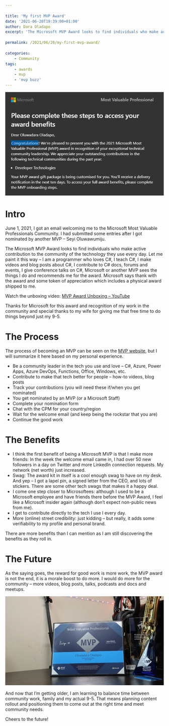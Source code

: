 ```yaml
---

title: 'My first MVP Award'
date: '2021-06-20T19:39:00+01:00'
author: Dara Oladapo
excerpt: 'The Microsoft MVP Award looks to find individuals who make active contribution to the community of the technology they use every day. Let me paint it this way – I am a programmer who loves C#, I teach C#, I make videos and blog posts about C#, I contribute to C# docs, forums and events, I give conference talks on C#, Microsoft or another MVP sees the things I do and recommends me for the award.'

permalink: /2021/06/20/my-first-mvp-award/

categories:
    - Community
tags:
    - awards
    - mvp
    - 'mvp buzz'
---
```


![MVP Welcome Email Snippet](./blog-assets/2023/10/mvp-welcome-email-snippet.png)

# Intro

June 1, 2021, I got an email welcoming me to the Microsoft Most Valuable Professionals Community. I had submitted some entries after I got nominated by another MVP – Seyi Oluwawumiju.

The Microsoft MVP Award looks to find individuals who make active contribution to the community of the technology they use every day. Let me paint it this way – I am a programmer who loves C#, I teach C#, I make videos and blog posts about C#, I contribute to C# docs, forums and events, I give conference talks on C#, Microsoft or another MVP sees the things I do and recommends me for the award. Microsoft says thank with the award and some token of appreciation which includes a physical award shipped to me.

Watch the unboxing video: [MVP Award Unboxing – YouTube](https://www.youtube.com/watch?v=rhB62lU_ARI)

Thanks for Microsoft for this award and recognition of my work in the community and special thanks to my wife for giving me that free time to do things beyond just my 9-5.

# The Process

The process of becoming an MVP can be seen on the [MVP website](https://mvp.microsoft.com/en-US/pages/what-it-takes-to-be-an-mvp), but I will summarize it here based on my personal experience.

- Be a community leader in the tech you use and love – C#, Azure, Power Apps, Azure DevOps, Functions, Office, Windows, etc.
- Contribute to make that tech better for people – how-to videos, blog posts
- Track your contributions (you will need these if/when you get nominated)
- You get nominated by an MVP (or a Microsoft Staff)
- Complete your nomination form
- Chat with the CPM for your country/region
- Wait for the welcome email (and keep being the rockstar that you are)
- Continue the good work

# The Benefits

- I think the first benefit of being a Microsoft MVP is that I make more friends: In the week the welcome email came in, I had over 50 new followers in a day on Twitter and more LinkedIn connection requests. My network (net worth) just increased.
- Swag: The award kit in itself is a cool enough swag to have on my desk. And yep – I got a lapel pin, a signed letter from the CEO, and lots of stickers. There are some other tech swags that makes it a happy deal.
- I come one step closer to Microsoftees: although I used to be a Microsoft employee and have friends there before the MVP Award, I feel like a Microsoft insider again (although don’t expect non-public news from me).
- I get to contribute directly to the tech I use I every day.
- More (online) street credibility: just kidding – but really, it adds some verifiability to my profile and personal brand.

There are more benefits than I can mention as I am still discovering the benefits as they roll in.

# The Future

As the saying goes, the reward for good work is more work, the MVP award is not the end, it is a morale boost to do more. I would do more for the community – more videos, blog posts, talks, podcasts and docs and meetups.

![MVP Award on desk picture](./blog-assets/2023/10/mvp-award-on-desk-picture.png)

And now that I’m getting older, I am learning to balance time between community work, family and my actual 9-5. That means planning content rollout and positioning them to come out at the right time and meet community needs.

Cheers to the future!